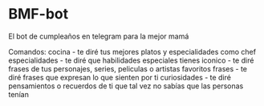 # BMF-bot
El bot de cumpleaños en telegram para la mejor mamá

Comandos:
cocina - te diré tus mejores platos y especialidades como chef
especialidades - te diré que habilidades especiales tienes
iconico - te diré frases de tus personajes, series, peliculas o artistas favoritos
frases - te diré frases que expresan lo que sienten por ti
curiosidades - te diré pensamientos o recuerdos de ti que tal vez no sabías que las personas tenían
